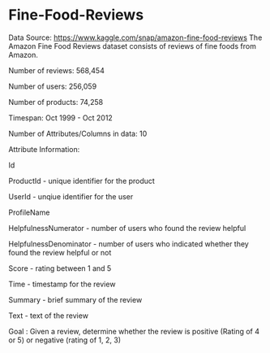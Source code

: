 # Fine-Food-Reviews

Data Source: https://www.kaggle.com/snap/amazon-fine-food-reviews The Amazon Fine Food Reviews dataset consists of reviews of fine foods from Amazon.

Number of reviews: 568,454

Number of users: 256,059

Number of products: 74,258

Timespan: Oct 1999 - Oct 2012

Number of Attributes/Columns in data: 10

Attribute Information:

Id

ProductId - unique identifier for the product

UserId - unqiue identifier for the user

ProfileName

HelpfulnessNumerator - number of users who found the review helpful

HelpfulnessDenominator - number of users who indicated whether they found the review helpful or not

Score - rating between 1 and 5

Time - timestamp for the review

Summary - brief summary of the review

Text - text of the review

Goal : Given a review, determine whether the review is positive (Rating of 4 or 5) or negative (rating of 1, 2, 3)
